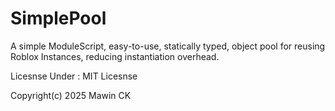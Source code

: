 # SimplePool
A simple ModuleScript, easy-to-use, statically typed, object pool for reusing Roblox Instances, reducing instantiation overhead.

Licesnse Under : MIT Licesnse

Copyright(c) 2025 Mawin CK
